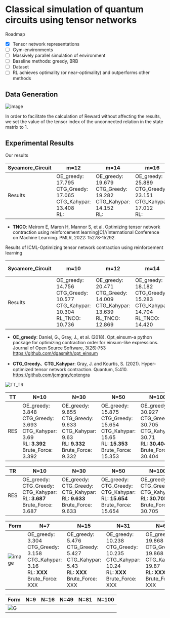 # Classical simulation of quantum circuits using tensor networks

Roadmap
- [x] Tensor network representations
- [ ] Gym-environments
- [ ] Massively parallel simulation of environment
- [ ] Baseline methods: greedy, BRB
- [ ] Dataset
- [ ] RL achieves optimality (or near-optimality) and outperforms other methods

## Data Generation

![image](https://user-images.githubusercontent.com/75991833/218404111-e23e9e9b-c2ac-4648-aa04-9a7208fa7693.png)

In order to facilitate the calculation of Reward without affecting the results, we set the value of the tensor index of the unconnected relation in the state matrix to 1.

## Experimental Results

Our results

|Sycamore_Circuit|m=12|m=14|m=16|m=18|m=20|
|-------|------- | -----|------ |------ |------ |
|Results|OE_greedy: 17.795<br>CTG_Greedy: 17.065<br>CTG_Kahypar: 13.408<br>RL:|OE_greedy: 19.679<br>CTG_Greedy: 19.282<br>CTG_Kahypar: 14.152<br>RL:|OE_greedy: 25.889<br>CTG_Greedy: 23.151<br>CTG_Kahypar: 17.012<br>RL:|OE_greedy: 26.793<br>CTG_Greedy: 23.570<br>CTG_Kahypar: 17.684<br>RL:|OE_greedy: 26.491<br>CTG_Greedy: 25.623<br>CTG_Kahypar: 18.826<br>RL:|


- **TNCO**: Meirom E, Maron H, Mannor S, et al. Optimizing tensor network contraction using reinforcement learning[C]//International Conference on Machine Learning. PMLR, 2022: 15278-15292.


Results of ICML-Optimizing tensor network contraction using reinforcement learning

|Sycamore_Circuit|m=10|m=12|m=14|m=16(Not-Giving)|m=18(Not-Giving)|m=20|
|-------| ----|------- | -----|------ |------ |------ |
|Results|OE_greedy: 14.756<br>CTG_Greedy: 10.577<br>CTG_Kahypar: 10.304<br>RL_TNCO: 10.736|OE_greedy: 20.471<br>CTG_Greedy: 14.009<br>CTG_Kahypar: 13.639<br>RL_TNCO: 12.869|OE_greedy: 18.182<br>CTG_Greedy: 15.283<br>CTG_Kahypar: 14.704<br>RL_TNCO: 14.420|OE_greedy: <br>CTG_Greedy: <br>CTG_Kahypar: <br>RL_TNCO: |OE_greedy: <br>CTG_Greedy: <br>CTG_Kahypar: <br>RL_TNCO: |OE_greedy: 31.310<br>CTG_Greedy: 18.934<br>CTG_Kahypar: 18.765<br>RL_TNCO: 18.544|


- **OE_greedy**: Daniel, G., Gray, J., et al. (2018). Opt\_einsum-a python package for optimizing contraction order for einsum-like expressions. Journal of Open Source Software, 3(26):753
https://github.com/dgasmith/opt_einsum

- **CTG_Greedy、CTG_Kahypar**: Gray, J. and Kourtis, S. (2021). Hyper-optimized tensor network contraction. Quantum, 5:410.
https://github.com/jcmgray/cotengra


![TT_TR](https://user-images.githubusercontent.com/75991833/225349458-a374eee6-01ea-4bdc-8c37-341f4f5cf87d.png)

|TT|N=10|N=30|N=50|N=100|N=200|N=300|N=500|N=800|
|-------| ----|------- | -----|------| ----|------- | -----|------ |
|RES|OE_greedy: 3.848<br>CTG_Greedy: 3.693<br>CTG_Kahypar: 3.69<br>RL: **3.392**<br>Brute_Force: 3.392|OE_greedy: 9.855<br>CTG_Greedy: 9.633<br>CTG_Kahypar: 9.63<br>RL: **9.332** <br>Brute_Force: 9.332|OE_greedy: 15.875<br>CTG_Greedy: 15.654<br>CTG_Kahypar: 15.65<br>RL: **15.353**<br>Brute_Force: 15.353|OE_greedy: 30.927<br>CTG_Greedy: 30.705<br>CTG_Kahypar: 30.71<br>RL: **30.404**<br>Brute_Force: 30.404|OE_greedy: 61.030<br>CTG_Greedy: 60.808<br>CTG_Kahypar: 60.81<br>RL: **xxx**<br>Brute_Force: xxx|OE_greedy:  91.133<br>CTG_Greedy: 90.911<br>CTG_Kahypar: 90.91<br>RL: **xxx**<br>Brute_Force: xxx|OE_greedy: 151.339<br>CTG_Greedy: 151.337<br>CTG_Kahypar: 151.12<br>RL: **xxx**<br>Brute_Force: xxx|OE_greedy: 241.648<br>CTG_Greedy: 241.426<br>CTG_Kahypar: 241.43<br>RL: **xxx**<br>Brute_Force: xxx|

|TR|N=10|N=30|N=50|N=100|N=200|N=300|N=500|N=800|
|-------| ----|------- | -----|------| ----|------- | -----|------ |
|RES|OE_greedy: <br>CTG_Greedy: <br>CTG_Kahypar: <br>RL: **3.687**<br>Brute_Force: 3.687|OE_greedy: <br>CTG_Greedy: <br>CTG_Kahypar: <br>RL: **9.633** <br>Brute_Force: 9.633|OE_greedy: <br>CTG_Greedy: <br>CTG_Kahypar: <br>RL: **15.654**<br>Brute_Force: 15.654|OE_greedy: <br>CTG_Greedy: <br>CTG_Kahypar: <br>RL: **30.705**<br>Brute_Force: 30.705|OE_greedy: <br>CTG_Greedy: <br>CTG_Kahypar: <br>RL: **xxx**<br>Brute_Force: xxx|OE_greedy:  <br>CTG_Greedy: <br>CTG_Kahypar: <br>RL: **xxx**<br>Brute_Force: xxx|OE_greedy: <br>CTG_Greedy: <br>CTG_Kahypar: <br>RL: **xxx**<br>Brute_Force: xxx|OE_greedy: <br>CTG_Greedy: <br>CTG_Kahypar: <br>RL: **xxx**<br>Brute_Force: xxx|




|Form|N=7|N=15|N=31|N=63|N=127|N=255|
|-------| ----|------- | -----|------ |------ |------ |
|![image](https://user-images.githubusercontent.com/75991833/226081000-e507cc10-5c7f-4268-8f7a-418b8de0faa4.png)|OE_greedy: 3.304<br>CTG_Greedy: 3.158<br>CTG_Kahypar: 3.16<br>RL: **XXX**<br>Brute_Force: XXX|OE_greedy: 5.476<br>CTG_Greedy: 5.427<br>CTG_Kahypar: 5.43<br>RL: **XXX**<br>Brute_Force: XXX|OE_greedy: 10.238<br>CTG_Greedy: 10.235<br>CTG_Kahypar: 10.24<br>RL: **XXX**<br>Brute_Force: XXX|OE_greedy: 19.868<br>CTG_Greedy: 19.868<br>CTG_Kahypar: 19.87<br>RL: **XXX**<br>Brute_Force: XXX|OE_greedy: 39.134<br>CTG_Greedy: 39.134<br>CTG_Kahypar: 39.13<br>RL: **XXX**<br>Brute_Force: XXX|OE_greedy: 77.666<br>CTG_Greedy: 77.666<br>CTG_Kahypar: 77.67<br>RL: **XXX**<br>Brute_Force: XXX|

|Form|N=9|N=16|N=49|N=81|N=100|
|-------| ----|------- | -----|------ |------ |
|![G](https://user-images.githubusercontent.com/75991833/217780858-eff2a41e-3847-4ed2-bbcb-5db8aa86d9ce.png)||||||
